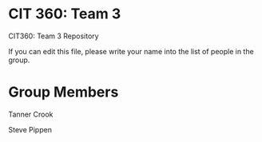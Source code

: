 CIT 360: Team 3
==================

CIT360: Team 3 Repository

If you can edit this file, please write your name into the list of people in the group.

Group Members
==============
Tanner Crook

Steve Pippen
